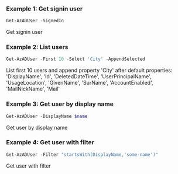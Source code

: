 ### Example 1: Get signin user
```powershell
Get-AzADUser -SignedIn
```

Get signin user

### Example 2: List users
```powershell
Get-AzADUser -First 10 -Select 'City' -AppendSelected
```

List first 10 users and append property 'City' after default properties: 'DisplayName', 'Id', 'DeletedDateTime', 'UserPrincipalName', 'UsageLocation', 'GivenName', 'SurName', 'AccountEnabled', 'MailNickName', 'Mail'

### Example 3: Get user by display name
```powershell
Get-AzADUser -DisplayName $name
```

Get user by display name

### Example 4: Get user with filter
```powershell
Get-AzADUser -Filter "startsWith(DisplayName,'some-name')"
```

Get user with filter